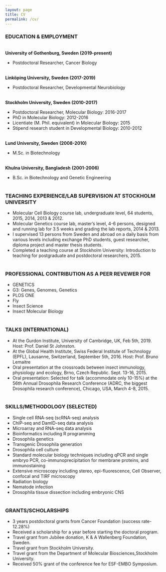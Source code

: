 ```yaml
---
layout: page
title: CV
permalink: /cv/
---
```

### EDUCATION & EMPLOYMENT

<br><b>University of Gothenburg, Sweden</b>                              <b>(2019-present)</b><br>
- Postdoctoral Researcher, Cancer Biology

<br><b>Linköping University, Sweden</b>						        <b>(2017-2019)</b><br>
- Postdoctoral Researcher, Developmental Neurobiology

<br><b>Stockholm University, Sweden</b>						        <b>(2010-2017)</b><br>
- Postdoctoral Researcher, Molecular Biology: 2016-2017
- PhD in Molecular Biology: 2012-2016
- Licentiate (M. Phil. equivalent) in Molecular Biology: 2015
- Stipend research student in Developmental Biology: 2010-2012

<br><b>Lund University, Sweden</b>						              <b>(2008-2010)</b><br>
- M.Sc. in Biotechnology

<br><b>Khulna University, Bangladesh</b>						    <b>(2001-2006)</b><br>
- B.Sc. in Biotechnology and Genetic Engineering<br><br>

### TEACHING EXPERIENCE/LAB SUPERVISION AT STOCKHOLM UNIVERSITY
- Molecular Cell Biology course lab, undergraduate level, 64 students, 2015, 2014, 2013 & 2012.<br>
- Molecular Genetics course lab, master’s level, 4-6 persons, designed and running lab for 3.5 weeks and grading the lab reports, 2014 & 2013.<br>
- I supervised 13 persons from Sweden and abroad on a daily basis from various levels including exchange PhD students, guest researcher, diploma project and master thesis students.<br>
- Completed a teaching course at Stockholm University: Introduction to teaching for postgraduate and postdoctoral researchers, 2015.<br><br>

### PROFESSIONAL CONTRIBUTION AS A PEER REVEWER FOR
- GENETICS
- G3: Genes, Genomes, Genetics	
- PLOS ONE
- Fly
- Insect Science	
- Insect Molecular Biology<br><br>


### TALKS (INTERNATIONAL)
- At the Gurdon Institute, University of Cambridge, UK, Feb 5th, 2019. Host: Prof. Daniel St Johnston.
- At the Global Health Institute, Swiss Federal Institute of Technology (EPFL), Lausanne, Switzerland, September 5th, 2016. Host: Prof. Bruno Lemaitre
- Oral presentation at the crossroads between insect immunology, physiology and ecology, Brno, Czech Republic. Sept. 13-16, 2015.
- Oral presentation: Selected for talk (accommodate only 10-15%) at the 56th Annual Drosophila Research Conference (ADRC, the biggest Drosophila research conference), Chicago, USA, March 4-8, 2015.<br><br>

### SKILLS/METHODOLOGY (SELECTED)
- Single cell RNA-seq (scRNA-seq) analysis
- ChIP-seq and DamID-seq data analysis
- Microarray and RNA-seq data analysis
- Bioinformatics including R programming
- Drosophila genetics
- Transgenic Drosophila generation
- Drosophila cell culture
- Standard molecular biology techniques including qPCR and single embryo PCR, co-immunoprecipitation for 
membrane proteins, and immunostaining
- Extensive microscopy including stereo, epi-fluorescence, Cell Observer, confocal and TIRF microscopy
- Radiation biology
- Nematode infection
- Drosophila tissue dissection including embryonic CNS<br><br>

### GRANTS/SCHOLARSHIPS
- 3 years postdoctoral grants from Cancer Foundation (success rate- 12.28%)
- Received a scholarship for a year before starting the doctoral program.
- Travel grant from Jubilee donation, K & A Wallenberg Foundation, Sweden. 
- Travel grant from Stockholm University. 
- Travel grant from the Department of Molecular Biosciences,Stockholm University. 
- Received 50% grant of the conference fee for ESF-EMBO Symposium.


